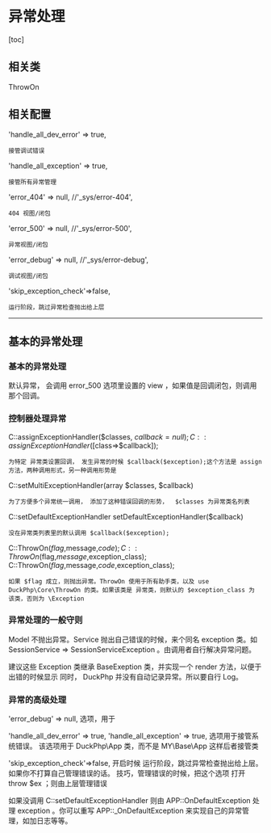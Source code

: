 # 异常处理
[toc]
## 相关类

ThrowOn


## 相关配置
'handle_all_dev_error' => true,

	接管调试错误
'handle_all_exception' => true,

	接管所有异常管理

'error_404' => null,          //'_sys/error-404',

	404 视图/闭包
'error_500' => null,          //'_sys/error-500',

	异常视图/闭包
'error_debug' => null,        //'_sys/error-debug',

	调试视图/闭包
'skip_exception_check'=>false,

	运行阶段，跳过异常检查抛出给上层

----


## 基本的异常处理

### 基本的异常处理

默认异常， 会调用 error_500 选项里设置的 view ，如果值是回调闭包，则调用那个回调。

### 控制器处理异常

C::assignExceptionHandler($classes, $callback = null);
C::assignExceptionHandler([$class=>$callback]);

    为特定 异常类设置回调， 发生异常的时候 $callback($exception);这个方法是 assign 方法，两种调用形式，另一种调用形势是 

C::setMultiExceptionHandler(array $classes, $callback)

    为了方便多个异常统一调用， 添加了这种错误回调的形势，  $classes 为异常类名列表
C::setDefaultExceptionHandler setDefaultExceptionHandler($callback)

    没在异常类列表里的默认调用 $callback($exception);

C::ThrowOn($flag,$message,$code);
C::ThrowOn($flag,$message,$exception_class);
C::ThrowOn($flag,$message,$code,$exception_class);

    如果 $flag 成立，则抛出异常。ThrowOn 使用于所有助手类，以及 use DuckPhp\Core\ThrowOn 的类。如果该类是 异常类，则默认的 $exception_class 为 该类，否则为 \Exception

### 异常处理的一般守则

Model 不抛出异常。Service 抛出自己错误的时候，来个同名 exception 类。如 SessionService => SessionServiceException 。由调用者自行解决异常问题。

建议这些 Exception 类继承  BaseExeption 类，并实现一个  render 方法，以便于出错的时候显示
同时， DuckPhp 并没有自动记录异常。所以要自行 Log。

### 异常的高级处理
'error_debug' => null, 选项，用于

'handle_all_dev_error' => true, 'handle_all_exception' => true, 选项用于接管系统错误。
该选项用于 DuckPhp\App 类，而不是 MY\Base\App 这样后者接管类

'skip_exception_check'=>false, 开启时候 运行阶段，跳过异常检查抛出给上层。如果你不打算自己管理错误的话。 技巧，管理错误的时候，把这个选项 打开 throw $ex ；则由上层管理错误
	
如果没调用 C::setDefaultExceptionHandler  则由 APP::OnDefaultException 处理 exception 。你可以重写 APP::\_OnDefaultException 来实现自己的异常管理，如加日志等等。
